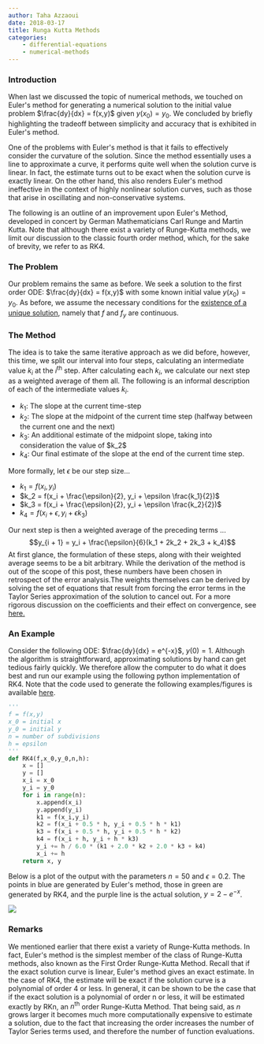 ```yaml
---
author: Taha Azzaoui
date: 2018-03-17
title: Runga Kutta Methods
categories:
    - differential-equations
    - numerical-methods
---
```


### Introduction

When last we discussed the topic of numerical methods, we touched on
Euler's method for generating a numerical solution to the initial value
problem $\frac{dy}{dx} = f(x,y)$ given $y(x_0) = y_0$. We
concluded by briefly highlighting the tradeoff between simplicity and
accuracy that is exhibited in Euler's method.

One of the problems with Euler's method is that it fails to effectively
consider the curvature of the solution. Since the method essentially
uses a line to approximate a curve, it performs quite well when the
solution curve is linear. In fact, the estimate turns out to be exact
when the solution curve is exactly linear. On the other hand, this also
renders Euler's method ineffective in the context of highly nonlinear
solution curves, such as those that arise in oscillating and
non-conservative systems.

The following is an outline of an improvement upon Euler's Method,
developed in concert by German Mathematicians Carl Runge and Martin
Kutta. Note that although there exist a variety of Runge-Kutta methods,
we limit our discussion to the classic fourth order method, which, for
the sake of brevity, we refer to as RK4.

### The Problem

Our problem remains the same as before. We seek a solution to the first
order ODE: $\frac{dy}{dx} = f(x,y)$ with some known initial value
$y(x_0) = y_0$. As before, we assume the necessary conditions for
the [existence of a unique solution](http://faculty.sfasu.edu/judsontw/ode/html/firstlook06.html), namely that $f$ and $f_y$ are continuous.

### The Method

The idea is to take the same iterative approach as we did before,
however, this time, we split our interval into four steps, calculating
an intermediate value $k_i$ at the $i^{\text{th}}$ step. After
calculating each $k_i$, we calculate our next step as a weighted
average of them all. The following is an informal description of each of
the intermediate values $k_i$.

-   $k_1$: The slope at the current time-step
-   $k_2$: The slope at the midpoint of the current time step (halfway between the current one and the next)
-   $k_3$: An additional estimate of the midpoint slope, taking into
    consideration the value of \$k_2\$
-   $k_4$: Our final estimate of the slope at the end of the current time step.

More formally, let $\epsilon$ be our step size...

-   $k_1 = f(x_i, y_i)$
-   $k_2 = f(x_i + \frac{\epsilon}{2}, y_i + \epsilon \frac{k_1}{2})$
-   $k_3 = f(x_i + \frac{\epsilon}{2}, y_i + \epsilon \frac{k_2}{2})$
-   $k_4 = f(x_i + \epsilon, y_i + \epsilon k_3)$

Our next step is then a weighted average of the preceding terms ...
$$y_{i + 1} = y_i + \frac{\epsilon}{6}(k_1 + 2k_2 + 2k_3 + k_4)$$ 
At first glance, the formulation of these steps, along with
their weighted average seems to be a bit arbitrary. While the derivation
of the method is out of the scope of this post, these numbers have been
chosen in retrospect of the error analysis.The weights themselves can be
derived by solving the set of equations that result from forcing the
error terms in the Taylor Series approximation of the solution to cancel
out. For a more rigorous discussion on the coefficients and their effect
on convergence, see [here.](http://vmm.math.uci.edu/odeandcm/PDF_Files/Appendices/AppendixH.pdf)

### An Example

Consider the following ODE: $\frac{dy}{dx} = e^{-x}$, $y(0) = 1$.
Although the algorithm is straightforward, approximating solutions by
hand can get tedious fairly quickly. We therefore allow the computer to
do what it does best and run our example using the following python
implementation of RK4. Note that the code used to generate the following
examples/figures is available [here](https://github.com/tazzaoui/Numerical-ODE-Examples).

~~~python
'''
f = f(x,y) 
x_0 = initial x
y_0 = initial y
n = number of subdivisions
h = epsilon
'''
def RK4(f,x_0,y_0,n,h):
    x = []
    y = []
    x_i = x_0
    y_i = y_0
    for i in range(n):
        x.append(x_i)
        y.append(y_i)
        k1 = f(x_i,y_i)
        k2 = f(x_i + 0.5 * h, y_i + 0.5 * h * k1)
        k3 = f(x_i + 0.5 * h, y_i + 0.5 * h * k2)
        k4 = f(x_i + h, y_i + h * k3)
        y_i += h / 6.0 * (k1 + 2.0 * k2 + 2.0 * k3 + k4)
        x_i += h
    return x, y
~~~

Below is a plot of the output with the parameters $n = 50$ and
$\epsilon = 0.2$. The points in blue are generated by Euler's
method, those in green are generated by RK4, and the purple line is the
actual solution, $y = 2 - e^{-x}$.

![](/images/runge-kutta1.png)

### Remarks

We mentioned earlier that there exist a variety of Runge-Kutta methods.
In fact, Euler's method is the simplest member of the class of
Runge-Kutta methods, also known as the First Order Runge-Kutta Method.
Recall that if the exact solution curve is linear, Euler's method gives
an exact estimate. In the case of RK4, the estimate will be exact if the
solution curve is a polynomial of order 4 or less. In general, it can be
shown to be the case that if the exact solution is a polynomial of order
n or less, it will be estimated exactly by RKn, an $n^{\text{th}}$
order Runge-Kutta Method. That being said, as $n$ grows larger it
becomes much more computationally expensive to estimate a solution, due
to the fact that increasing the order increases the number of Taylor
Series terms used, and therefore the number of function evaluations.

